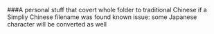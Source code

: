 ###A personal stuff that covert whole folder to traditional Chinese if a Simpliy Chinese filename was found
known issue: some Japanese character will be converted as well

